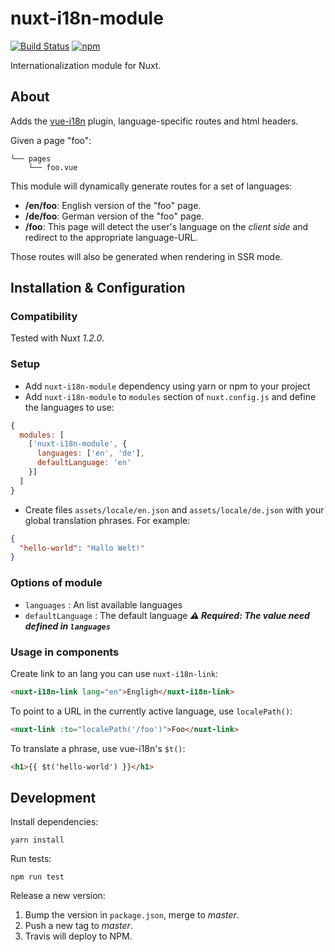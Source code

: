 nuxt-i18n-module
================

[![Build Status](https://img.shields.io/travis/njam/nuxt-i18n-module/master.svg)](https://travis-ci.org/njam/nuxt-i18n-module)
[![npm](https://img.shields.io/npm/v/nuxt-i18n-module.svg)](https://www.npmjs.com/package/nuxt-i18n-module)


Internationalization module for Nuxt.


About
-----
Adds the [vue-i18n](https://github.com/kazupon/vue-i18n) plugin, language-specific routes and html headers.

Given a page "foo":
```
└── pages
    └── foo.vue
```
This module will dynamically generate routes for a set of languages:
- **/en/foo**: English version of the "foo" page.
- **/de/foo**: German version of the "foo" page.
- **/foo**: This page will detect the user's language on the *client side* and redirect to the appropriate language-URL.

Those routes will also be generated when rendering in SSR mode.


Installation & Configuration
----------------------------
### Compatibility

Tested with Nuxt *1.2.0*.

### Setup
- Add `nuxt-i18n-module` dependency using yarn or npm to your project
- Add `nuxt-i18n-module` to `modules` section of `nuxt.config.js` and define the languages to use:
```js
{
  modules: [
    ['nuxt-i18n-module', {
      languages: ['en', 'de'],
      defaultLanguage: 'en'
    }]
  ]
}
```
- Create files `assets/locale/en.json` and `assets/locale/de.json` with your global translation phrases.
For example:
```json
{
  "hello-world": "Hallo Welt!"
}
```

### Options of module
- `languages` : An list available languages
- `defaultLanguage` : The default language ***⚠ Required: The value need defined in `languages`***

### Usage in components
Create link to an lang you can use `nuxt-i18n-link`:
```html
<nuxt-i18n-link lang="en">Engligh</nuxt-i18n-link>
```

To point to a URL in the currently active language, use `localePath()`:
```html
<nuxt-link :to="localePath('/foo')">Foo</nuxt-link>
```

To translate a phrase, use vue-i18n's `$t()`:
```html
<h1>{{ $t('hello-world') }}</h1>
```


Development
-----------
Install dependencies:
```
yarn install
```

Run tests:
```
npm run test
```

Release a new version:

1. Bump the version in `package.json`, merge to *master*.
2. Push a new tag to *master*.
3. Travis will deploy to NPM.
